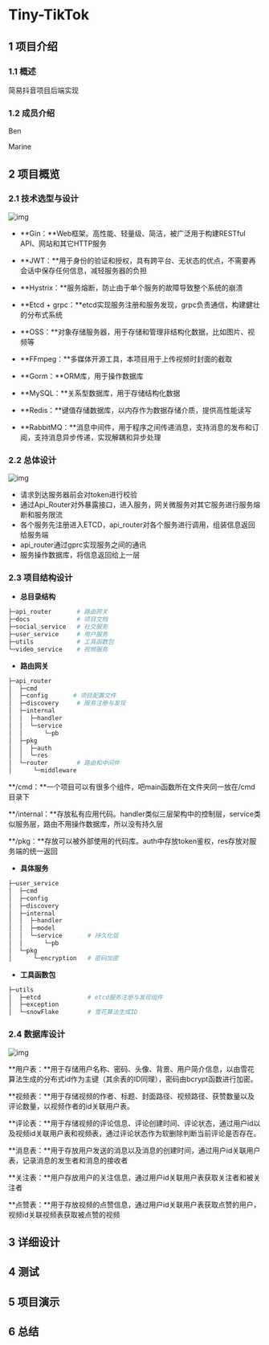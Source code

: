 # Tiny-TikTok
## 1 项目介绍

### 1.1 概述

简易抖音项目后端实现

### 1.2 成员介绍

Ben

Marine

## 2 项目概览

### 2.1 技术选型与设计

![img](https://v1rwxew1bdp.feishu.cn/space/api/box/stream/download/asynccode/?code=ODAzMDcwM2JlMjQxZDViMWVmNjg3OGE3MDU5ZTQ2ZGVfWllXUUZBZHJiT29MbWZvaGtZUmVzQ3dYQXQ5dWszQlFfVG9rZW46U2kxbGJQOVE3b0hOWnB4M1p4bWNJZ2pKbjliXzE2OTE2NDc0MjU6MTY5MTY1MTAyNV9WNA)

* **Gin：**Web框架。高性能、轻量级、简洁，被广泛用于构建RESTful API、网站和其它HTTP服务

* **JWT：**用于身份的验证和授权，具有跨平台、无状态的优点，不需要再会话中保存任何信息，减轻服务器的负担

* **Hystrix：**服务熔断，防止由于单个服务的故障导致整个系统的崩溃

* **Etcd + grpc：**etcd实现服务注册和服务发现，grpc负责通信，构建健壮的分布式系统

* **OSS：**对象存储服务器，用于存储和管理非结构化数据，比如图片、视频等

* **FFmpeg：**多媒体开源工具，本项目用于上传视频时封面的截取

* **Gorm：**ORM库，用于操作数据库

* **MySQL：**关系型数据库，用于存储结构化数据

* **Redis：**键值存储数据库，以内存作为数据存储介质，提供高性能读写

* **RabbitMQ：**消息中间件，用于程序之间传递消息，支持消息的发布和订阅，支持消息异步传递，实现解耦和异步处理

  

### 2.2 总体设计

![img](https://v1rwxew1bdp.feishu.cn/space/api/box/stream/download/asynccode/?code=MDM2M2U5ZDEyMDhiYmFhZDY5NWQ2NGZiZjA3OGJhMGZfaGZiYnRQZmlBMlVaemk0TUJmM3NDbTZkRFllRkRVZ2ZfVG9rZW46T1M0RmJFVFpob0lqUjR4cndvWmNKZTRPbjdiXzE2OTE2NTAwNjg6MTY5MTY1MzY2OF9WNA)

* 请求到达服务器前会对token进行校验
* 通过Api_Router对外暴露接口，进入服务，网关微服务对其它服务进行服务熔断和服务限流
* 各个服务先注册进入ETCD，api_router对各个服务进行调用，组装信息返回给服务端
* api_router通过gprc实现服务之间的通讯
* 服务操作数据库，将信息返回给上一层



### 2.3 项目结构设计

* **总目录结构**

```bash
├─api_router       # 路由网关
├─docs             # 项目文档
├─social_service   # 社交服务
├─user_service     # 用户服务
├─utils            # 工具函数包
└─video_service    # 视频服务
```



* **路由网关**

```bash
├─api_router   
│  ├─cmd  
│  ├─config       # 项目配置文件
│  ├─discovery     # 服务注册与发现
│  ├─internal
│  │  ├─handler
│  │  └─service
│  │      └─pb   
│  ├─pkg  
│  │  ├─auth
│  │  └─res
│  └─router        # 路由和中间件  
│      └─middleware
```

​		**/cmd：**一个项目可以有很多个组件，吧main函数所在文件夹同一放在/cmd目录下

​		**/internal：**存放私有应用代码。handler类似三层架构中的控制层，service类似服务层，路由不用操作数据库，所以没有持久层

​		**/pkg：**存放可以被外部使用的代码库。auth中存放token鉴权，res存放对服务端的统一返回



* **具体服务**

```bash
├─user_service
│  ├─cmd
│  ├─config
│  ├─discovery
│  ├─internal
│  │  ├─handler
│  │  ├─model
│  │  └─service       # 持久化层  
│  │      └─pb
│  └─pkg
│      └─encryption   # 密码加密
```



* **工具函数包**

```bash
├─utils  
│  ├─etcd             # etcd服务注册与发现组件
│  ├─exception		 
│  └─snowFlake        # 雪花算法生成ID
```



### 2.4 数据库设计

![img](https://v1rwxew1bdp.feishu.cn/space/api/box/stream/download/asynccode/?code=YzM0N2ZmMGI4ODQ1MDQ1NGQ5MmVjZDJmYThmNDBiYmJfVzd2YnZBQ3RBNno1VnowVzNQZUJTS0FUMzlhbUk2QlhfVG9rZW46QWdxTGI2Uk50b2piN2l4SFdzR2NaTFpsbkJjXzE2OTE2MzY1MjQ6MTY5MTY0MDEyNF9WNA)

**用户表：**用于存储用户名称、密码、头像、背景、用户简介信息，以由雪花算法生成的分布式id作为主键（其余表的ID同理），密码由bcrypt函数进行加密。

**视频表：**用于存储视频的作者、标题、封面路径、视频路径、获赞数量以及评论数量，以视频作者的id关联用户表。

**评论表：**用于存储视频的评论信息、评论创建时间、评论状态，通过用户id以及视频id关联用户表和视频表，通过评论状态作为软删除判断当前评论是否存在。

**消息表：**用于存放用户发送的消息以及消息的创建时间，通过用户id关联用户表，记录消息的发生者和消息的接收者

**关注表：**用户存放用户的关注信息，通过用户id关联用户表获取关注者和被关注者

**点赞表：**用于存放视频的点赞信息，通过用户id关联用户表获取点赞的用户，视频id关联视频表获取被点赞的视频



## 3 详细设计

## 4 测试

## 5 项目演示

## 6 总结





